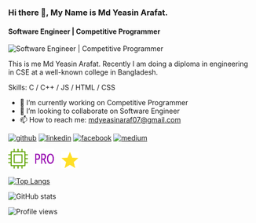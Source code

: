 ### Hi there 👋, My Name is Md Yeasin Arafat.
#### Software Engineer | Competitive Programmer
![Software Engineer | Competitive Programmer](https://media-exp1.licdn.com/dms/image/D5616AQHqBFLV9V-WMg/profile-displaybackgroundimage-shrink_350_1400/0/1669232130682?e=1675296000&v=beta&t=aVIBn1Sy-PAzL60857FXxO0fTG2g4zA5wqb_FbEavGE)

This is me Md Yeasin Arafat. Recently I am doing a diploma in engineering in CSE at a well-known college in Bangladesh.

Skills: C / C++ / JS / HTML / CSS

- 🔭 I’m currently working on Competitive Programmer 
- 👯 I’m looking to collaborate on Software Engineer 
- 📫 How to reach me: mdyeasinaraf07@gmail.com 


[<img src='https://cdn.jsdelivr.net/npm/simple-icons@3.0.1/icons/github.svg' alt='github' height='40'>](https://github.com/mdyeasinaraf07)  [<img src='https://cdn.jsdelivr.net/npm/simple-icons@3.0.1/icons/linkedin.svg' alt='linkedin' height='40'>](https://www.linkedin.com/in/https://www.linkedin.com/in/md-yeasin-arafat-848387254//)  [<img src='https://cdn.jsdelivr.net/npm/simple-icons@3.0.1/icons/facebook.svg' alt='facebook' height='40'>](https://www.facebook.com/https://www.facebook.com/towfiksikder.7)  [<img src='https://cdn.jsdelivr.net/npm/simple-icons@3.0.1/icons/medium.svg' alt='medium' height='40'>](https://medium.com/@mdyeasinaraf07)  

<a href='https://docs.github.com/en/developers'><img src='https://raw.githubusercontent.com/acervenky/animated-github-badges/master/assets/devbadge.gif' width='40' height='40'></a> <a href='https://github.com/pricing'><img src='https://raw.githubusercontent.com/acervenky/animated-github-badges/master/assets/pro.gif' width='40' height='40'></a> <a href='https://stars.github.com/'><img src='https://raw.githubusercontent.com/acervenky/animated-github-badges/master/assets/starbadge.gif' width='35' height='35'></a> 

[![Top Langs](https://github-readme-stats.vercel.app/api/top-langs/?username=mdyeasinaraf07)](https://github.com/anuraghazra/github-readme-stats)

![GitHub stats](https://github-readme-stats.vercel.app/api?username=mdyeasinaraf07&show_icons=true&count_private=true)  

![Profile views](https://gpvc.arturio.dev/mdyeasinaraf07)
